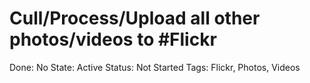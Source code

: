 # Cull/Process/Upload all other photos/videos to #Flickr

Done: No
State: Active
Status: Not Started
Tags: Flickr, Photos, Videos